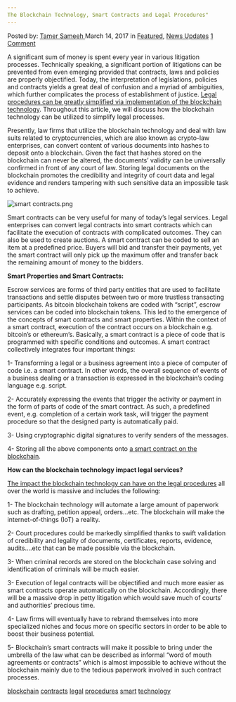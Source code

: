 ```yaml
---
The Blockchain Technology, Smart Contracts and Legal Procedures"
---
```

<article class="post-listing post-18615 post type-post status-publish format-standard has-post-thumbnail hentry 
 tag-blockchain tag-contracts tag-legal tag-procedures tag-smart tag-technology">
<div class="post-inner">
<span>Posted by: <a href="https://www.deepdotweb.com/author/tamersameeh/" title="">Tamer Sameeh </a></span>
<span>March 14, 2017</span>
<span>in <a href="https://www.deepdotweb.com/category/deepdot-news/" rel="category tag">Featured</a>, <a href="https://www.deepdotweb.com/category/news-updates/" rel="category tag">News Updates</a></span>
<span><a href="https://www.deepdotweb.com/2017/03/14/blockchain-technology-smart-contracts-legal-procedures/#comments">1 Comment</a></span>


<p>A significant sum of money is spent every year in various litigation processes. Technically speaking, a significant portion of litigations can be prevented from even emerging provided that contracts, laws and policies are properly objectified. Today, the interpretation of legislations, policies and contracts yields a great deal of confusion and a myriad of ambiguities, which further complicates the process of establishment of justice. <a href="https://www.deepdotweb.com/2017/01/17/havent-smart-contracts-ended-age-classic-contract-law-yet/">Legal procedures can be greatly simplified via implementation of the blockchain technology</a>. Throughout this article, we will discuss how the blockchain technology can be utilized to simplify legal processes.</p>
<p>Presently, law firms that utilize the blockchain technology and deal with law suits related to cryptocurrencies, which are also known as crypto-law enterprises, can convert content of various documents into hashes to deposit onto a blockchain. Given the fact that hashes stored on the blockchain can never be altered, the documents&#8217; validity can be universally confirmed in front of any court of law. Storing legal documents on the blockchain promotes the credibility and integrity of court data and legal evidence and renders tampering with such sensitive data an impossible task to achieve.</p>
<p><img class="wp-image-18621 aligncenter" src="/imgs/2017/03/smart-contracts-png.png" alt="smart contracts.png" srcset="/imgs/2017/03/smart-contracts-png.png 481w, /imgs/2017/03/smart-contracts-png-300x134.png 300w" sizes="(max-width: 481px) 100vw, 481px" /></p>
<p>Smart contracts can be very useful for many of today&#8217;s legal services. Legal enterprises can convert legal contracts into smart contracts which can facilitate the execution of contracts with complicated outcomes. They can also be used to create auctions. A smart contract can be coded to sell an item at a predefined price. Buyers will bid and transfer their payments, yet the smart contract will only pick up the maximum offer and transfer back the remaining amount of money to the bidders.</p>
<p><strong>Smart Properties and Smart Contracts:</strong></p>
<p>Escrow services are forms of third party entities that are used to facilitate transactions and settle disputes between two or more trustless transacting participants. As bitcoin blockchain tokens are coded with &#8220;script&#8221;, escrow services can be coded into blockchain tokens. This led to the emergence of the concepts of smart contracts and smart properties. Within the context of a smart contract, execution of the contract occurs on a blockchain e.g. bitcoin&#8217;s or ethereum&#8217;s. Basically, a smart contract is a piece of code that is programmed with specific conditions and outcomes. A smart contract collectively integrates four important things:</p>
<p>1- Transforming a legal or a business agreement into a piece of computer of code i.e. a smart contract. In other words, the overall sequence of events of a business dealing or a transaction is expressed in the blockchain&#8217;s coding language e.g. script.</p>
<p>2- Accurately expressing the events that trigger the activity or payment in the form of parts of code of the smart contract. As such, a predefined event, e.g. completion of a certain work task, will trigger the payment procedure so that the designed party is automatically paid.</p>
<p>3- Using cryptographic digital signatures to verify senders of the messages.</p>
<p>4- Storing all the above components onto <a href="https://www.deepdotweb.com/2017/01/15/overview-smart-contract-scripting-cryptocurrency-blockchains/">a smart contract on the blockchain</a>.</p>
<p><strong>How can the blockchain technology impact legal services?</strong></p>
<p><a href="https://poseidon01.ssrn.com/delivery.php?ID=97411010609109809601710508808603009012207805704700206512208501809110500401803106409606001712105512611101409810311500311209601404105308901909209912602409110503106711006403400200002106700806602610106709412710412508">The impact the blockchain technology can have on the legal procedures</a> all over the world is massive and includes the following:</p>
<p>1- The blockchain technology will automate a large amount of paperwork such as drafting, petition appeal, orders&#8230;etc. The blockchain will make the internet-of-things (IoT) a reality.</p>
<p>2- Court procedures could be markedly simplified thanks to swift validation of credibility and legality of documents, certificates, reports, evidence, audits&#8230;.etc that can be made possible via the blockchain.</p>
<p>3- When criminal records are stored on the blockchain case solving and identification of criminals will be much easier.</p>
<p>3- Execution of legal contracts will be objectified and much more easier as smart contracts operate automatically on the blockchain. Accordingly, there will be a massive drop in petty litigation which would save much of courts&#8217; and authorities&#8217; precious time.</p>
<p>4- Law firms will eventually have to rebrand themselves into more specialized niches and focus more on specific sectors in order to be able to boost their business potential.</p>
<p>5- Blockchain&#8217;s smart contracts will make it possible to bring under the umbrella of the law what can be described as informal &#8220;word of mouth agreements or contracts&#8221; which is almost impossible to achieve without the blockchain mainly due to the tedious paperwork involved in such contract processes.</p>
</div>
<a href="https://www.deepdotweb.com/tag/blockchain/" rel="tag">blockchain</a> <a href="https://www.deepdotweb.com/tag/contracts/" rel="tag">contracts</a> <a href="https://www.deepdotweb.com/tag/legal/" rel="tag">legal</a> <a href="https://www.deepdotweb.com/tag/procedures/" rel="tag">procedures</a> <a href="https://www.deepdotweb.com/tag/smart/" rel="tag">smart</a> <a href="https://www.deepdotweb.com/tag/technology/" rel="tag">technology</a></span> <span style="display:none" class="updated">2017-03-14<a href="https://www.deepdotweb.com/author/tamersameeh/" title="Posts by Tamer Sameeh" rel="author">Tamer Sameeh</a></strong></div>

